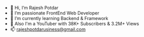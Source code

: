 - 👋 Hi, I’m Rajesh Potdar
- 👀 I’m passionate FrontEnd Web Developer
- 🌱 I’m currently learning Backend & Framework
- 💞️ Also I'm a YouTuber with 38K+ Subscribers & 3.2M+ Views
- 📫 rajeshpotdarusiness@gmail.com

<!---
potdarrajesh/potdarrajesh is a ✨ special ✨ repository because its `README.md` (this file) appears on your GitHub profile.
You can click the Preview link to take a look at your changes.
--->
